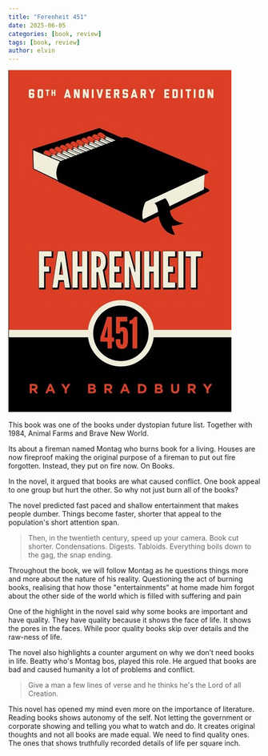```yaml
---
title: "Ferenheit 451" 
date: 2025-06-05
categories: [book, review]
tags: [book, review]
author: elvin
---
```


![Ferenheit 451](/assets/images/farenheit.jpg)

This book was one of the books under dystopian future list. Together with 1984, Animal Farms and Brave New World. 

Its about a fireman named Montag who burns book for a living. Houses are now fireproof making the original purpose of a fireman to put out fire forgotten. Instead, they put on fire now. On Books. 

In the novel, it argued that books are what caused conflict. One book appeal to one group but hurt the other. So why not just burn all of the books? 

The novel predicted fast paced and shallow entertainment that makes people dumber. Things become faster, shorter that appeal to the population's short attention span. 

>Then, in the twentieth century, speed up your camera. Book cut shorter. Condensations. Digests. Tabloids. Everything boils down to the gag, the snap ending.

Throughout the book, we will follow Montag as he questions things more and more about the nature of his reality. Questioning the act of burning books, realising that how those "entertainments" at home made him forgot about the other side of the world which is filled with suffering and pain

One of the highlight in the novel said why some books are important and have quality. They have quality because it shows the face of life. It shows the pores in the faces. While poor quality books skip over details and the raw-ness of life. 

The novel also highlights a counter argument on why we don’t need books in life. Beatty who's Montag bos, played this role. He argued that books are bad and caused humanity a lot of problems and conflict. 

>Give a man a few lines of verse and he thinks he's the Lord of all Creation.
    
This novel has opened my mind even more on the importance of literature. Reading books shows autonomy of the self. Not letting the government or corporate showing and telling you what to watch and do. It creates original thoughts and not all books are made equal. We need to find quality ones. The ones that shows truthfully recorded details of life per square inch. 